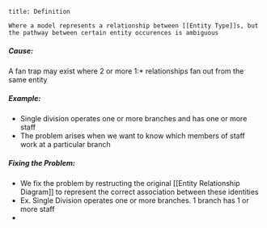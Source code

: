 ```ad-note
title: Definition

Where a model represents a relationship between [[Entity Type]]s, but the pathway between certain entity occurences is ambiguous
```

##### Cause:
A fan trap may exist where 2 or more 1:\* relationships fan out from the same entity
##### Example:
- Single division operates one or more branches and has one or more staff
- The problem arises when we want to know which members of staff work at a particular branch
##### Fixing the Problem:
- We fix the problem by restructing the original [[Entity Relationship Diagram]] to represent the correct association between these identities
- Ex. Single Division operates one or more branches. 1 branch has 1 or more staff
- 